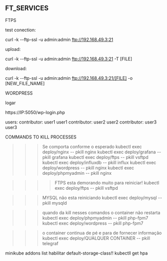 ## FT_SERVICES


FTPS

test conection:

curl -k --ftp-ssl -u admin:admin ftp://192.168.49.3:21

upload:

<!-- curl ftps://admin:admin@192.168.49.3:21 -T README.md  -->
curl -k --ftp-ssl -u admin:admin ftp://192.168.49.3:21 -T [FILE]

download:

curl -k --ftp-ssl -u admin:admin ftp://192.168.49.3:21/[FILE] -o [NEW_FILE_NAME]

WORDPRESS

logar

https://IP:5050/wp-login.php

users:
contributor: user1 user1
contributor: user2 user2
contributor: user3 user3



COMMANDS TO KILL PROCESSES

>>> Se comporta conforme o esperado
kubectl exec deploy/nginx -- pkill nginx
kubectl exec deploy/grafana -- pkill grafana
kubectl exec deploy/ftps -- pkill vsftpd
kubectl exec deploy/influxdb -- pkill influx
kubectl exec deploy/wordpress -- pkill nginx
kubectl exec deploy/phpmyadmin -- pkill nginx

>>>> FTPS esta demorando muito para reiniciar!
kubectl exec deploy/ftps -- pkill vsftpd

>>> MYSQL não esta reiniciando
kubectl exec deploy/mysql -- pkill mysqld 

>>> quando da kill nesses comandos o container não restarta
kubectl exec deploy/phpmyadmin -- pkill php-fpm7
kubectl exec deploy/wordpress -- pkill php-fpm7

>>> o container continua de pé e para de fornecer informação
kubectl exec deploy/QUALQUER CONTAINER -- pkill telegraf




minikube addons list
habilitar default-storage-class!!
kubectll get hpa
